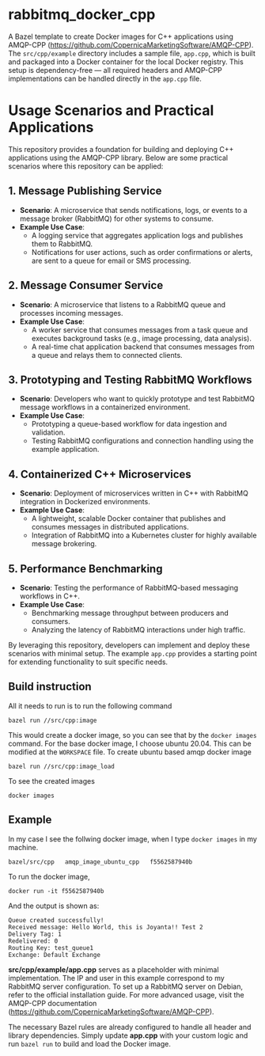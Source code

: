 # rabbitmq_docker_cpp
A Bazel template to create Docker images for C++ applications using AMQP-CPP (https://github.com/CopernicaMarketingSoftware/AMQP-CPP). The `src/cpp/example` directory includes a sample file, `app.cpp`, which is built and packaged into a Docker container for the local Docker registry. This setup is dependency-free — all required headers and AMQP-CPP implementations can be handled directly in the `app.cpp` file.

# Usage Scenarios and Practical Applications

This repository provides a foundation for building and deploying C++ applications using the AMQP-CPP library. Below are some practical scenarios where this repository can be applied:

## 1. Message Publishing Service
- **Scenario**: A microservice that sends notifications, logs, or events to a message broker (RabbitMQ) for other systems to consume.
- **Example Use Case**:
  - A logging service that aggregates application logs and publishes them to RabbitMQ.
  - Notifications for user actions, such as order confirmations or alerts, are sent to a queue for email or SMS processing.

## 2. Message Consumer Service
- **Scenario**: A microservice that listens to a RabbitMQ queue and processes incoming messages.
- **Example Use Case**:
  - A worker service that consumes messages from a task queue and executes background tasks (e.g., image processing, data analysis).
  - A real-time chat application backend that consumes messages from a queue and relays them to connected clients.

## 3. Prototyping and Testing RabbitMQ Workflows
- **Scenario**: Developers who want to quickly prototype and test RabbitMQ message workflows in a containerized environment.
- **Example Use Case**:
  - Prototyping a queue-based workflow for data ingestion and validation.
  - Testing RabbitMQ configurations and connection handling using the example application.

## 4. Containerized C++ Microservices
- **Scenario**: Deployment of microservices written in C++ with RabbitMQ integration in Dockerized environments.
- **Example Use Case**:
  - A lightweight, scalable Docker container that publishes and consumes messages in distributed applications.
  - Integration of RabbitMQ into a Kubernetes cluster for highly available message brokering.

## 5. Performance Benchmarking
- **Scenario**: Testing the performance of RabbitMQ-based messaging workflows in C++.
- **Example Use Case**:
  - Benchmarking message throughput between producers and consumers.
  - Analyzing the latency of RabbitMQ interactions under high traffic.

By leveraging this repository, developers can implement and deploy these scenarios with minimal setup. The example `app.cpp` provides a starting point for extending functionality to suit specific needs.




## Build instruction

All it needs to run is to run the following command
```
bazel run //src/cpp:image
```

This would create a docker image, so you can see that by the `docker images` command. For the base docker image, I choose ubuntu 20.04. This can be modified at the `WORKSPACE` file. To create ubuntu based amqp docker image  
```
bazel run //src/cpp:image_load
```

To see the created images
```
docker images
```

## Example

In my case I see the follwing docker image, when I type `docker images` in my machine.
```
bazel/src/cpp   amqp_image_ubuntu_cpp   f5562587940b
```

To run the docker image, 
```
docker run -it f5562587940b
```

And the output is shown as:
```
Queue created successfully! 
Received message: Hello World, this is Joyanta!! Test 2
Delivery Tag: 1
Redelivered: 0
Routing Key: test_queue1
Exchange: Default Exchange
```
**src/cpp/example/app.cpp** serves as a placeholder with minimal implementation. The IP and user in this example correspond to my RabbitMQ server configuration. To set up a RabbitMQ server on Debian, refer to the official installation guide. For more advanced usage, visit the AMQP-CPP documentation (https://github.com/CopernicaMarketingSoftware/AMQP-CPP).

The necessary Bazel rules are already configured to handle all header and library dependencies. Simply update **app.cpp** with your custom logic and run `bazel run` to build and load the Docker image.
